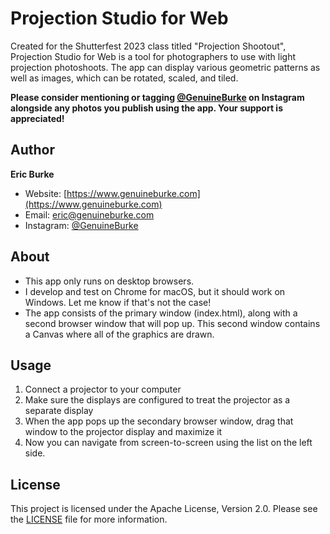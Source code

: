 # Projection Studio for Web

Created for the Shutterfest 2023 class titled "Projection Shootout", Projection Studio for Web is a tool for photographers to use with light projection photoshoots. The app can display various geometric patterns as well as images, which can be rotated, scaled, and tiled.

**Please consider mentioning or tagging [@GenuineBurke](https://www.instagram.com/genuineburke/) on Instagram alongside any photos you publish using the app. Your support is appreciated!**

## Author

**Eric Burke**

- Website: [https://www.genuineburke.com](https://www.genuineburke.com)
- Email: [eric@genuineburke.com](mailto:eric@genuineburke.com)
- Instagram: [@GenuineBurke](https://www.instagram.com/genuineburke/)

## About

* This app only runs on desktop browsers.
* I develop and test on Chrome for macOS, but it should work on Windows. Let me know if that's not the case!
* The app consists of the primary window (index.html), along with a second browser window that will pop up. This second window contains a Canvas where all of the graphics are drawn.

## Usage

1. Connect a projector to your computer
2. Make sure the displays are configured to treat the projector as a separate display
3. When the app pops up the secondary browser window, drag that window to the projector display and maximize it
4. Now you can navigate from screen-to-screen using the list on the left side.

## License

This project is licensed under the Apache License, Version 2.0. Please see the [LICENSE](LICENSE) file for more information.


